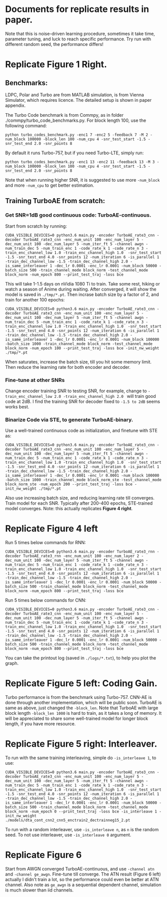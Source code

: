 # Documents for replicate results in paper.
Note that this is noise-driven learning procedure, sometimes it take time, parameter tuning, and luck to reach specific performance. 
Try run with different random seed, the performance differs!


# Replicate Figure 1 Right.

## Benchmarks:
LDPC, Polar and Turbo are from MATLAB simulation, is from Vienna Simulator, which requires licence. The detailed setup is shown in paper appendix.

The Turbo Code benchmark is from Commpy, as in folder ./commpy/turbo_code_benchmarks.py. For block length 100, use the following command:
    
    python turbo_codes_benchmark.py -enc1 7 -enc2 5 -feedback 7 -M 2 -num_block 100000 -block_len 100 -num_cpu 4 -snr_test_start -1.5 -snr_test_end 2.0 -snr_points 8

By default it runs Turbo-757, but if you need Turbo-LTE, simply run:
    
    python turbo_codes_benchmark.py -enc1 13 -enc2 11 -feedback 13 -M 3 -num_block 100000 -block_len 100 -num_cpu 4 -snr_test_start -1.5 -snr_test_end 2.0 -snr_points 8

Note that when running higher SNR, it is suggested to use more `-num_block` and more `-num_cpu` to get better estimation.


## Training TurboAE from scratch:

### Get SNR=1dB good continuous code: TurboAE-continuous.
Start from scratch by running: 

    CUDA_VISIBLE_DEVICES=0 python3.6 main.py -encoder TurboAE_rate3_cnn -decoder TurboAE_rate3_cnn -enc_num_unit 100 -enc_num_layer 5 -dec_num_unit 100 -dec_num_layer 5 -num_iter_ft 5 -channel awgn -num_train_dec 5 -num_train_enc 1 -code_rate_k 1 -code_rate_n 3 -train_enc_channel_low 1.0 -train_enc_channel_high 1.0  -snr_test_start -1.5 -snr_test_end 4.0 -snr_points 12 -num_iteration 6 -is_parallel 1 -train_dec_channel_low -1.5 -train_dec_channel_high 2.0 -is_same_interleaver 1 -dec_lr 0.0001 -enc_lr 0.0001 -num_block 50000 -batch_size 500 -train_channel_mode block_norm -test_channel_mode block_norm -num_epoch 800 --print_test_traj -loss bce

This will take 1-1.5 days on nVidia 1080 Ti to train. Take some rest, hiking or watch a season of Anime during waiting.
After converged, it will show the model is saved in `./tmp/*.pt`.
Then incrase batch size by a factor of 2, and train for another 100 epochs:

    CUDA_VISIBLE_DEVICES=0 python3.6 main.py -encoder TurboAE_rate3_cnn -decoder TurboAE_rate3_cnn -enc_num_unit 100 -enc_num_layer 5 -dec_num_unit 100 -dec_num_layer 5 -num_iter_ft 5 -channel awgn -num_train_dec 5 -num_train_enc 1 -code_rate_k 1 -code_rate_n 3 -train_enc_channel_low 1.0 -train_enc_channel_high 1.0  -snr_test_start -1.5 -snr_test_end 4.0 -snr_points 12 -num_iteration 6 -is_parallel 1 -train_dec_channel_low -1.5 -train_dec_channel_high 2.0 -is_same_interleaver 1 -dec_lr 0.0001 -enc_lr 0.0001 -num_block 100000 -batch_size 1000 -train_channel_mode block_norm -test_channel_mode block_norm -num_epoch 100 --print_test_traj -loss bce -init_nw_weight ./tmp/*.pt

When saturates, increase the batch size, till you hit some memory limit. Then reduce the learning rate for both encoder and decoder.


### Fine-tune at other SNRs
Change encoder training SNR to testing SNR, for example, change to `-train_enc_channel_low 2.0 -train_enc_channel_high 2.0 ` will train good code at 2dB. 
I find the training SNR for decoder fixed to `-1.5 to 2dB` seems works best.

### Binarize Code via STE, to generate TurboAE-binary.
Use a well-trained continuous code as initialization, and finetune with STE as:

    CUDA_VISIBLE_DEVICES=0 python3.6 main.py -encoder TurboAE_rate3_cnn -decoder TurboAE_rate3_cnn -enc_num_unit 100 -enc_num_layer 5 -dec_num_unit 100 -dec_num_layer 5 -num_iter_ft 5 -channel awgn -num_train_dec 5 -num_train_enc 1 -code_rate_k 1 -code_rate_n 3 -train_enc_channel_low 1.0 -train_enc_channel_high 1.0  -snr_test_start -1.5 -snr_test_end 4.0 -snr_points 12 -num_iteration 6 -is_parallel 1 -train_dec_channel_low -1.5 -train_dec_channel_high 2.0 -is_same_interleaver 1 -dec_lr 0.0001 -enc_lr 0.0001 -num_block 100000 -batch_size 1000 -train_channel_mode block_norm_ste -test_channel_mode block_norm_ste -num_epoch 200 --print_test_traj -loss bce -init_nw_weight ./tmp/*.pt

Also use increasing batch size, and reducing learning rate till converges. Train model for each SNR. 
Typically after 200-400 epochs, STE-trained model converges. Note: this actually replicates **Figure 4 right**.
 
 
# Replicate Figure 4 left
Run 5 times below commands for RNN:
    
    CUDA_VISIBLE_DEVICES=0 python3.6 main.py -encoder TurboAE_rate3_rnn -decoder TurboAE_rate3_rnn -enc_num_unit 100 -enc_num_layer 2 -dec_num_unit 100 -dec_num_layer 5 -num_iter_ft 5 -channel awgn -num_train_dec 5 -num_train_enc 1 -code_rate_k 1 -code_rate_n 3 -train_enc_channel_low 1.0 -train_enc_channel_high 1.0  -snr_test_start -1.5 -snr_test_end 4.0 -snr_points 12 -num_iteration 6 -is_parallel 1 -train_dec_channel_low -1.5 -train_dec_channel_high 2.0 -is_same_interleaver 1 -dec_lr 0.0001 -enc_lr 0.0001 -num_block 50000 -batch_size 500 -train_channel_mode block_norm -test_channel_mode block_norm -num_epoch 800 --print_test_traj -loss bce

Run 5 times below commands for CNN:

    CUDA_VISIBLE_DEVICES=0 python3.6 main.py -encoder TurboAE_rate3_cnn -decoder TurboAE_rate3_cnn -enc_num_unit 100 -enc_num_layer 5 -dec_num_unit 100 -dec_num_layer 5 -num_iter_ft 5 -channel awgn -num_train_dec 5 -num_train_enc 1 -code_rate_k 1 -code_rate_n 3 -train_enc_channel_low 1.0 -train_enc_channel_high 1.0  -snr_test_start -1.5 -snr_test_end 4.0 -snr_points 12 -num_iteration 6 -is_parallel 1 -train_dec_channel_low -1.5 -train_dec_channel_high 2.0 -is_same_interleaver 1 -dec_lr 0.0001 -enc_lr 0.0001 -num_block 50000 -batch_size 500 -train_channel_mode block_norm -test_channel_mode block_norm -num_epoch 800 --print_test_traj -loss bce

You can take the printout log (saved in `./logs/*.txt`), to help you plot the graph.

# Replicate Figure 5 left: Coding Gain.
Turbo performance is from the benchmark using Turbo-757. 
CNN-AE is done through another implementation, which will be public soon. 
TurboAE is same as above, just changed the `-block_len`. 
Note that TurboAE with large block length `-block_len 1000` is hard to train, as it takes a long of memory. 
It will be appreciated to share some well-trained model for longer block length, if you have more resource.

# Replicate Figure 5 right: Interleaver.

To run with the same training interleaving, simple do `-is_interleave 1`, to use:

    CUDA_VISIBLE_DEVICES=0 python3.6 main.py -encoder TurboAE_rate3_cnn -decoder TurboAE_rate3_cnn -enc_num_unit 100 -enc_num_layer 5 -dec_num_unit 100 -dec_num_layer 5 -num_iter_ft 5 -channel awgn -num_train_dec 5 -num_train_enc 1 -code_rate_k 1 -code_rate_n 3 -train_enc_channel_low 1.0 -train_enc_channel_high 1.0  -snr_test_start -1.5 -snr_test_end 4.0 -snr_points 12 -num_iteration 6 -is_parallel 1 -train_dec_channel_low -1.5 -train_dec_channel_high 2.0 -is_same_interleaver 1 -dec_lr 0.0001 -enc_lr 0.0001 -num_block 50000 -batch_size 500 -train_channel_mode block_norm -test_channel_mode block_norm -num_epoch 0 --print_test_traj -loss bce -is_interleave 1 -init_nw_weight ./models/dta_cont_cnn2_cnn5_enctrain2_dectrainneg15_2.pt

To run with a random interleaver, use `-is_interleave n`, as `n` is the random seed. To not use interleaver, use `-is_interleave 0` argument.


# Replicate Figure 6
Start from AWGN converged TurboAE-continuous, and use `-channel atn` and `-channel ge_awgn`. Fine-tune till converge.
The ATN result (Figure 6 left) actually I didn't train a lot, so the performance could even be better at ATN channel.
Also note as `ge_awgn` is a sequential dependent channel, simulation is much slower than iid channels.

